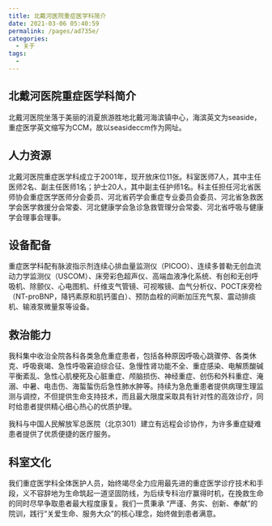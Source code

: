 ```yaml
---
title: 北戴河医院重症医学科简介
date: 2021-03-06 05:40:59
permalink: /pages/ad735e/
categories: 
  - 关于
tags: 
  - 
---
```


## 北戴河医院重症医学科简介
北戴河医院坐落于美丽的消夏旅游胜地北戴河海滨镇中心，海滨英文为seaside，重症医学英文缩写为CCM，故以seasideccm作为网址。
## 人力资源
 北戴河医院重症医学科成立于2001年，现开放床位11张。科室医师7人，其中主任医师2名、副主任医师1名；护士20人，其中副主任护师1名。科主任担任河北省医师协会重症医学医师分会委员、河北省药学会重症专业委员会委员、河北省急救医学会医学救援分会常委、河北健康学会急诊急救管理分会常委、河北省呼吸与健康学会理事会理事。
## 设备配备
重症医学科配有脉波指示剂连续心排血量监测仪（PICOO）、连续多普勒无创血流动力学监测仪（USCOM）、床旁彩色超声仪、高端血液净化系统、有创和无创呼吸机、除颤仪、心电图机、纤维支气管镜、可视喉镜、血气分析仪、POCT床旁检（NT-proBNP，降钙素原和肌钙蛋白）、预防血栓的间断加压充气泵、震动排痰机、输液泵微量泵等设备。
## 救治能力
我科集中收治全院各科各类急危重症患者，包括各种原因呼吸心跳骤停、各类休克、呼吸衰竭、急性呼吸窘迫综合征、急慢性肾功能不全、重症感染、电解质酸碱平衡紊乱、急性心肌梗死及心脏重症、颅脑损伤、神经重症、创伤和外科重症、淹溺、中暑、电击伤、海蜇蜇伤后急性肺水肿等。持续为急危重患者提供病理生理监测与调控，不但提供生命支持技术，而且最大限度采取具有针对性的高效诊疗，同时给患者提供精心细心热心的优质护理。

我科与中国人民解放军总医院（北京301）建立有远程会诊协作，为许多重症疑难患者提供了优质便捷的医疗服务。
## 科室文化
我们重症医学科全体医护人员，始终竭尽全力应用最先进的重症医学诊疗技术和手段，义不容辞地为生命筑起一道坚固防线，为后续专科治疗赢得时机，在挽救生命的同时尽早争取患者最大程度康复。我们一贯秉承  “严谨、务实、创新、奉献”的院训，践行“关爱生命、服务大众”的核心理念，始终做到患者满意。
